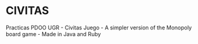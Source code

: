 # CIVITAS
Practicas PDOO UGR - Civitas Juego - A simpler version of the Monopoly board game - Made in Java and Ruby
